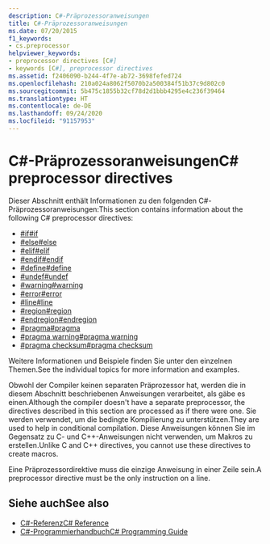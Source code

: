 ```yaml
---
description: C#-Präprozessoranweisungen
title: C#-Präprozessoranweisungen
ms.date: 07/20/2015
f1_keywords:
- cs.preprocessor
helpviewer_keywords:
- preprocessor directives [C#]
- keywords [C#], preprocessor directives
ms.assetid: f2406090-b244-4f7e-ab72-3698fefed724
ms.openlocfilehash: 210a024a8062f5070b2a500384f51b37c9d802c0
ms.sourcegitcommit: 5b475c1855b32cf78d2d1bbb4295e4c236f39464
ms.translationtype: HT
ms.contentlocale: de-DE
ms.lasthandoff: 09/24/2020
ms.locfileid: "91157953"
---
```

# <a name="c-preprocessor-directives"></a><span data-ttu-id="8a1b6-103">C#-Präprozessoranweisungen</span><span class="sxs-lookup"><span data-stu-id="8a1b6-103">C# preprocessor directives</span></span>

<span data-ttu-id="8a1b6-104">Dieser Abschnitt enthält Informationen zu den folgenden C#-Präprozessoranweisungen:</span><span class="sxs-lookup"><span data-stu-id="8a1b6-104">This section contains information about the following C# preprocessor directives:</span></span>

- [<span data-ttu-id="8a1b6-105">#if</span><span class="sxs-lookup"><span data-stu-id="8a1b6-105">#if</span></span>](./preprocessor-if.md)
- [<span data-ttu-id="8a1b6-106">#else</span><span class="sxs-lookup"><span data-stu-id="8a1b6-106">#else</span></span>](./preprocessor-else.md)
- [<span data-ttu-id="8a1b6-107">#elif</span><span class="sxs-lookup"><span data-stu-id="8a1b6-107">#elif</span></span>](./preprocessor-elif.md)
- [<span data-ttu-id="8a1b6-108">#endif</span><span class="sxs-lookup"><span data-stu-id="8a1b6-108">#endif</span></span>](./preprocessor-endif.md)
- [<span data-ttu-id="8a1b6-109">#define</span><span class="sxs-lookup"><span data-stu-id="8a1b6-109">#define</span></span>](./preprocessor-define.md)
- [<span data-ttu-id="8a1b6-110">#undef</span><span class="sxs-lookup"><span data-stu-id="8a1b6-110">#undef</span></span>](./preprocessor-undef.md)
- [<span data-ttu-id="8a1b6-111">#warning</span><span class="sxs-lookup"><span data-stu-id="8a1b6-111">#warning</span></span>](./preprocessor-warning.md)
- [<span data-ttu-id="8a1b6-112">#error</span><span class="sxs-lookup"><span data-stu-id="8a1b6-112">#error</span></span>](./preprocessor-error.md)
- [<span data-ttu-id="8a1b6-113">#line</span><span class="sxs-lookup"><span data-stu-id="8a1b6-113">#line</span></span>](./preprocessor-line.md)
- [<span data-ttu-id="8a1b6-114">#region</span><span class="sxs-lookup"><span data-stu-id="8a1b6-114">#region</span></span>](./preprocessor-region.md)
- [<span data-ttu-id="8a1b6-115">#endregion</span><span class="sxs-lookup"><span data-stu-id="8a1b6-115">#endregion</span></span>](./preprocessor-endregion.md)
- [<span data-ttu-id="8a1b6-116">#pragma</span><span class="sxs-lookup"><span data-stu-id="8a1b6-116">#pragma</span></span>](./preprocessor-pragma.md)
- [<span data-ttu-id="8a1b6-117">#pragma warning</span><span class="sxs-lookup"><span data-stu-id="8a1b6-117">#pragma warning</span></span>](./preprocessor-pragma-warning.md)
- [<span data-ttu-id="8a1b6-118">#pragma checksum</span><span class="sxs-lookup"><span data-stu-id="8a1b6-118">#pragma checksum</span></span>](./preprocessor-pragma-checksum.md)

<span data-ttu-id="8a1b6-119">Weitere Informationen und Beispiele finden Sie unter den einzelnen Themen.</span><span class="sxs-lookup"><span data-stu-id="8a1b6-119">See the individual topics for more information and examples.</span></span>

<span data-ttu-id="8a1b6-120">Obwohl der Compiler keinen separaten Präprozessor hat, werden die in diesem Abschnitt beschriebenen Anweisungen verarbeitet, als gäbe es einen.</span><span class="sxs-lookup"><span data-stu-id="8a1b6-120">Although the compiler doesn't have a separate preprocessor, the directives described in this section are processed as if there were one.</span></span> <span data-ttu-id="8a1b6-121">Sie werden verwendet, um die bedingte Kompilierung zu unterstützen.</span><span class="sxs-lookup"><span data-stu-id="8a1b6-121">They are used to help in conditional compilation.</span></span> <span data-ttu-id="8a1b6-122">Diese Anweisungen können Sie im Gegensatz zu C- und C++-Anweisungen nicht verwenden, um Makros zu erstellen.</span><span class="sxs-lookup"><span data-stu-id="8a1b6-122">Unlike C and C++ directives, you cannot use these directives to create macros.</span></span>

<span data-ttu-id="8a1b6-123">Eine Präprozessordirektive muss die einzige Anweisung in einer Zeile sein.</span><span class="sxs-lookup"><span data-stu-id="8a1b6-123">A preprocessor directive must be the only instruction on a line.</span></span>

## <a name="see-also"></a><span data-ttu-id="8a1b6-124">Siehe auch</span><span class="sxs-lookup"><span data-stu-id="8a1b6-124">See also</span></span>

- [<span data-ttu-id="8a1b6-125">C#-Referenz</span><span class="sxs-lookup"><span data-stu-id="8a1b6-125">C# Reference</span></span>](../index.md)
- [<span data-ttu-id="8a1b6-126">C#-Programmierhandbuch</span><span class="sxs-lookup"><span data-stu-id="8a1b6-126">C# Programming Guide</span></span>](../../programming-guide/index.md)
